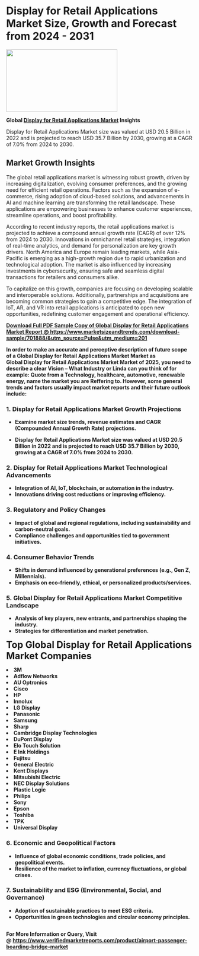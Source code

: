 <H1>Display for Retail Applications Market Size, Growth and Forecast from 2024 - 2031</H1><img class="aligncenter size-medium wp-image-584254" src="https://thirdeyenews.in/wp-content/uploads/2024/09/Global-Market-Research-300x168.jpeg" alt="" width="300" height="168" /><p><strong>Global&nbsp;<a href="https://www.marketsizeandtrends.com/download-sample/701888/&amp;utm_source=Pulse&amp;utm_medium=201">Display for Retail Applications Market</a> Insights</strong></p><p>Display for Retail Applications Market size was valued at USD 20.5 Billion in 2022 and is projected to reach USD 35.7 Billion by 2030, growing at a CAGR of 7.0% from 2024 to 2030.</p><p><!DOCTYPE html> <html lang="en"> <head> <meta charset="UTF-8"> <meta name="viewport" content="width=device-width, initial-scale=1.0"> <title>Retail Applications Market Growth Insights</title> </head> <body> <h2>Market Growth Insights</h2> <p> The global retail applications market is witnessing robust growth, driven by increasing digitalization, evolving consumer preferences, and the growing need for efficient retail operations. Factors such as the expansion of e-commerce, rising adoption of cloud-based solutions, and advancements in AI and machine learning are transforming the retail landscape. These applications are empowering businesses to enhance customer experiences, streamline operations, and boost profitability. </p> <p><strong><a href="#"></a></strong></p> <p> According to recent industry reports, the retail applications market is projected to achieve a compound annual growth rate (CAGR) of over 12% from 2024 to 2030. Innovations in omnichannel retail strategies, integration of real-time analytics, and demand for personalization are key growth drivers. North America and Europe remain leading markets, while Asia-Pacific is emerging as a high-growth region due to rapid urbanization and technological adoption. The market is also influenced by increasing investments in cybersecurity, ensuring safe and seamless digital transactions for retailers and consumers alike. </p> <p> To capitalize on this growth, companies are focusing on developing scalable and interoperable solutions. Additionally, partnerships and acquisitions are becoming common strategies to gain a competitive edge. The integration of IoT, AR, and VR into retail applications is anticipated to open new opportunities, redefining customer engagement and operational efficiency. </p> <p><strong><a href="#"></p><p><span class=""><strong>Download Full PDF Sample Copy of Global Display for Retail Applications Market Report</strong> @ <a href="https://www.marketsizeandtrends.com/download-sample/701888/&amp;utm_source=Pulse&amp;utm_medium=201" target="_blank">https://www.marketsizeandtrends.com/download-sample/701888/&amp;utm_source=Pulse&amp;utm_medium=201</a></span></p><p>In order to make an accurate and perceptive description of future scope of a Global&nbsp;Display for Retail Applications Market Market as Global&nbsp;Display for Retail Applications Market Market of 2025, you need to describe a clear Vision &ndash; What Industry or Linda can you think of for example: Quote from a Technology, healthcare, automotive, renewable energy, name the market you are Reffering to. However, some general trends and factors usually impact market reports and their future outlook include:</p><h3>1.&nbsp;<strong>Display for Retail Applications Market Growth Projections</strong></h3><ul><li>Examine market size trends, revenue estimates and CAGR (Compounded Annual Growth Rate) projections.</li><li><p>Display for Retail Applications Market size was valued at USD 20.5 Billion in 2022 and is projected to reach USD 35.7 Billion by 2030, growing at a CAGR of 7.0% from 2024 to 2030.</p></li></ul><h3>2.&nbsp;<strong>Display for Retail Applications Market Technological Advancements</strong></h3><ul><li>Integration of AI, IoT, blockchain, or automation in the industry.</li><li>Innovations driving cost reductions or improving efficiency.</li></ul><h3>3.&nbsp;<strong>Regulatory and Policy Changes</strong></h3><ul><li>Impact of global and regional regulations, including sustainability and carbon-neutral goals.</li><li>Compliance challenges and opportunities tied to government initiatives.</li></ul><h3>4.&nbsp;<strong>Consumer Behavior Trends</strong></h3><ul><li>Shifts in demand influenced by generational preferences (e.g., Gen Z, Millennials).</li><li>Emphasis on eco-friendly, ethical, or personalized products/services.</li></ul><h3>5.&nbsp;<strong>Global Display for Retail Applications Market Competitive Landscape</strong></h3><ul><li>Analysis of key players, new entrants, and partnerships shaping the industry.</li><li>Strategies for differentiation and market penetration.</li></ul><p data-pm-slice="1 1 []"><span style="color: inherit; font-family: inherit; font-size: 25px;">Top Global Display for Retail Applications Market Companies</span></p><div class="" data-test-id=""><p><li>3M</li><li> Adflow Networks</li><li> AU Optronics</li><li> Cisco</li><li> HP</li><li> Innolux</li><li> LG Display</li><li> Panasonic</li><li> Samsung</li><li> Sharp</li><li> Cambridge Display Technologies</li><li> DuPont Display</li><li> Elo Touch Solution</li><li> E Ink Holdings</li><li> Fujitsu</li><li> General Electric</li><li> Kent Displays</li><li> Mitsubishi Electric</li><li> NEC Display Solutions</li><li> Plastic Logic</li><li> Philips</li><li> Sony</li><li> Epson</li><li> Toshiba</li><li> TPK</li><li> Universal Display</li></p></div><h3>6.&nbsp;<strong>Economic and Geopolitical Factors</strong></h3><ul><li>Influence of global economic conditions, trade policies, and geopolitical events.</li><li>Resilience of the market to inflation, currency fluctuations, or global crises.</li></ul><h3>7.&nbsp;<strong>Sustainability and ESG (Environmental, Social, and Governance)</strong></h3><ul><li>Adoption of sustainable practices to meet ESG criteria.</li><li>Opportunities in green technologies and circular economy principles.</li></ul><h2><strong style="font-size: 14px;">For More Information or Query, Visit @&nbsp;</strong><a style="background-color: #ffffff; font-size: 14px;" href="https://www.marketsizeandtrends.com/report/display-for-retail-applications-market/" target="_blank">https://www.verifiedmarketreports.com/product/airport-passenger-boarding-bridge-market</a></h2>
